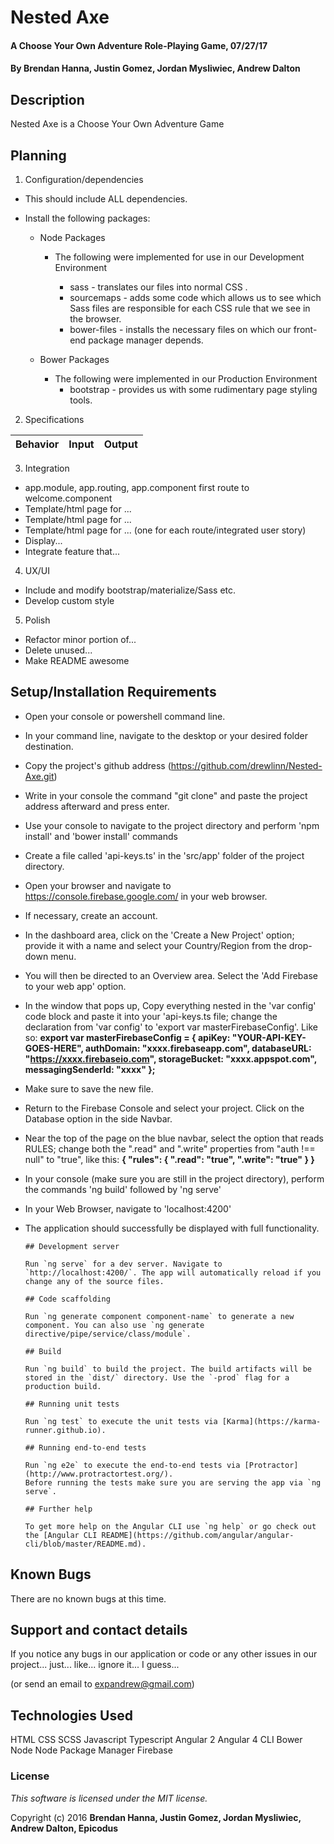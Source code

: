# Nested Axe

#### A Choose Your Own Adventure Role-Playing Game, 07/27/17

#### By **Brendan Hanna, Justin Gomez, Jordan Mysliwiec, Andrew Dalton**

## Description

Nested Axe is a Choose Your Own Adventure Game

## Planning

1. Configuration/dependencies
  * This should include ALL dependencies.

  * Install the following packages:

    * Node Packages
      * The following were implemented for use in our Development Environment

        * sass - translates our files into normal CSS .
        * sourcemaps - adds some code which allows us to see which Sass files are responsible for each CSS rule that we see in the browser.
        * bower-files - installs the necessary files on which our front-end package manager depends.

    * Bower Packages
      * The following were implemented in our Production Environment
        * bootstrap - provides us with some rudimentary page styling tools.


  2. Specifications

  | Behavior | Input | Output |
  | :--------| :---- | :------|

3. Integration
  * app.module, app.routing, app.component first route to welcome.component
  * Template/html page for ...
  * Template/html page for ...
  * Template/html page for ... (one for each route/integrated user story)
  * Display...
  * Integrate feature that...

4. UX/UI
  * Include and modify bootstrap/materialize/Sass etc.
  * Develop custom style

5. Polish
  * Refactor minor portion of...
  * Delete unused...
  * Make README awesome

## Setup/Installation Requirements

* Open your console or powershell command line.
* In your command line, navigate to the desktop or your desired folder destination.
* Copy the project's github address (https://github.com/drewlinn/Nested-Axe.git)
* Write in your console the command "git clone" and paste the project address afterward and press enter.
* Use your console to navigate to the project directory and perform 'npm install' and 'bower install' commands
* Create a file called 'api-keys.ts' in the 'src/app' folder of the project directory.
* Open your browser and navigate to https://console.firebase.google.com/ in your web browser.
* If necessary, create an account.
* In the dashboard area, click on the 'Create a New Project' option; provide it with a name and select your Country/Region from the drop-down menu.
* You will then be directed to an Overview area. Select the 'Add Firebase to your web app' option.
* In the window that pops up, Copy everything nested in the 'var config' code block and paste it into your 'api-keys.ts file; change the declaration from 'var config' to 'export var masterFirebaseConfig'. Like so:
  **export var masterFirebaseConfig = {
    apiKey: "YOUR-API-KEY-GOES-HERE",
    authDomain: "xxxx.firebaseapp.com",
    databaseURL: "https://xxxx.firebaseio.com",
    storageBucket: "xxxx.appspot.com",
    messagingSenderId: "xxxx"
  };**
* Make sure to save the new file.
* Return to the Firebase Console and select your project. Click on the Database option in the side Navbar.
* Near the top of the page on the blue navbar, select the option that reads RULES; change both the ".read" and ".write" properties from "auth !== null" to "true", like this:
  **{
    "rules": {
      ".read": "true",
      ".write": "true"
    }
  }**
* In your console (make sure you are still in the project directory), perform the commands 'ng build' followed by 'ng serve'
* In your Web Browser, navigate to 'localhost:4200'
* The application should successfully be displayed with full functionality.


      ## Development server

      Run `ng serve` for a dev server. Navigate to `http://localhost:4200/`. The app will automatically reload if you change any of the source files.

      ## Code scaffolding

      Run `ng generate component component-name` to generate a new component. You can also use `ng generate directive/pipe/service/class/module`.

      ## Build

      Run `ng build` to build the project. The build artifacts will be stored in the `dist/` directory. Use the `-prod` flag for a production build.

      ## Running unit tests

      Run `ng test` to execute the unit tests via [Karma](https://karma-runner.github.io).

      ## Running end-to-end tests

      Run `ng e2e` to execute the end-to-end tests via [Protractor](http://www.protractortest.org/).
      Before running the tests make sure you are serving the app via `ng serve`.

      ## Further help

      To get more help on the Angular CLI use `ng help` or go check out the [Angular CLI README](https://github.com/angular/angular-cli/blob/master/README.md).


## Known Bugs

There are no known bugs at this time.

## Support and contact details

If you notice any bugs in our application or code or any other issues in our project... just... like... ignore it... I guess...

(or send an email to expandrew@gmail.com)

## Technologies Used

HTML
CSS
SCSS
Javascript
Typescript
Angular 2
Angular 4 CLI
Bower
Node
Node Package Manager
Firebase

### License

*This software is licensed under the MIT license.*

Copyright (c) 2016 **Brendan Hanna, Justin Gomez, Jordan Mysliwiec, Andrew Dalton, Epicodus**
